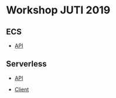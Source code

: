 # Workshop JUTI 2019

## ECS

  - [API](./ecs/README.md)

## Serverless

  - [API](./serverless/notes-api/README.md)

  - [Client](./serverless/notes-client/README.md)
